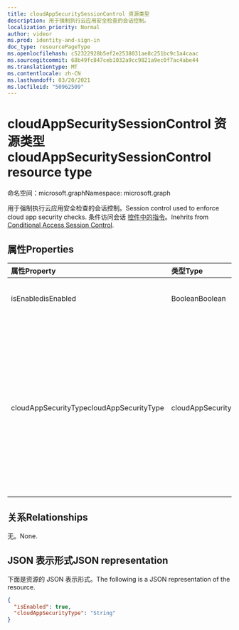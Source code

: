 ```yaml
---
title: cloudAppSecuritySessionControl 资源类型
description: 用于强制执行云应用安全检查的会话控制。
localization_priority: Normal
author: videor
ms.prod: identity-and-sign-in
doc_type: resourcePageType
ms.openlocfilehash: c52322928b5ef2e2538031ae8c251bc9c1a4caac
ms.sourcegitcommit: 68b49fc847ceb1032a9cc9821a9ec0f7ac4abe44
ms.translationtype: MT
ms.contentlocale: zh-CN
ms.lasthandoff: 03/20/2021
ms.locfileid: "50962509"
---
```

# <a name="cloudappsecuritysessioncontrol-resource-type"></a><span data-ttu-id="73c9d-103">cloudAppSecuritySessionControl 资源类型</span><span class="sxs-lookup"><span data-stu-id="73c9d-103">cloudAppSecuritySessionControl resource type</span></span>

<span data-ttu-id="73c9d-104">命名空间：microsoft.graph</span><span class="sxs-lookup"><span data-stu-id="73c9d-104">Namespace: microsoft.graph</span></span>

<span data-ttu-id="73c9d-105">用于强制执行云应用安全检查的会话控制。</span><span class="sxs-lookup"><span data-stu-id="73c9d-105">Session control used to enforce cloud app security checks.</span></span> <span data-ttu-id="73c9d-106">条件访问会话 [控件中的指令](conditionalaccesssessioncontrol.md)。</span><span class="sxs-lookup"><span data-stu-id="73c9d-106">Inehrits from [Conditional Access Session Control](conditionalaccesssessioncontrol.md).</span></span>

## <a name="properties"></a><span data-ttu-id="73c9d-107">属性</span><span class="sxs-lookup"><span data-stu-id="73c9d-107">Properties</span></span>

| <span data-ttu-id="73c9d-108">属性</span><span class="sxs-lookup"><span data-stu-id="73c9d-108">Property</span></span>     | <span data-ttu-id="73c9d-109">类型</span><span class="sxs-lookup"><span data-stu-id="73c9d-109">Type</span></span>        | <span data-ttu-id="73c9d-110">说明</span><span class="sxs-lookup"><span data-stu-id="73c9d-110">Description</span></span> |
|:-------------|:------------|:------------|
|<span data-ttu-id="73c9d-111">isEnabled</span><span class="sxs-lookup"><span data-stu-id="73c9d-111">isEnabled</span></span>     |<span data-ttu-id="73c9d-112">Boolean</span><span class="sxs-lookup"><span data-stu-id="73c9d-112">Boolean</span></span>      | <span data-ttu-id="73c9d-113">指定是否启用会话控件。</span><span class="sxs-lookup"><span data-stu-id="73c9d-113">Specifies whether the session control is enabled.</span></span> |
|<span data-ttu-id="73c9d-114">cloudAppSecurityType</span><span class="sxs-lookup"><span data-stu-id="73c9d-114">cloudAppSecurityType</span></span>|<span data-ttu-id="73c9d-115">cloudAppSecuritySessionControlType</span><span class="sxs-lookup"><span data-stu-id="73c9d-115">cloudAppSecuritySessionControlType</span></span>| <span data-ttu-id="73c9d-116">可取值为：`mcasConfigured`、`monitorOnly`、`blockDownloads`、`unknownFutureValue`。</span><span class="sxs-lookup"><span data-stu-id="73c9d-116">Possible values are: `mcasConfigured`, `monitorOnly`, `blockDownloads`, `unknownFutureValue`.</span></span> <span data-ttu-id="73c9d-117">有关详细信息，请参阅为特色 [应用部署条件访问应用控制](/cloud-app-security/proxy-deployment-aad)。</span><span class="sxs-lookup"><span data-stu-id="73c9d-117">For more information, see [Deploy Conditional Access App Control for featured apps](/cloud-app-security/proxy-deployment-aad).</span></span> |

## <a name="relationships"></a><span data-ttu-id="73c9d-118">关系</span><span class="sxs-lookup"><span data-stu-id="73c9d-118">Relationships</span></span>

<span data-ttu-id="73c9d-119">无。</span><span class="sxs-lookup"><span data-stu-id="73c9d-119">None.</span></span>

## <a name="json-representation"></a><span data-ttu-id="73c9d-120">JSON 表示形式</span><span class="sxs-lookup"><span data-stu-id="73c9d-120">JSON representation</span></span>

<span data-ttu-id="73c9d-121">下面是资源的 JSON 表示形式。</span><span class="sxs-lookup"><span data-stu-id="73c9d-121">The following is a JSON representation of the resource.</span></span>

<!-- {
  "blockType": "resource",
  "optionalProperties": [

  ],
  "@odata.type": "microsoft.graph.cloudAppSecuritySessionControl",
  "baseType": "microsoft.graph.conditionalAccessSessionControl"
}-->

```json
{
  "isEnabled": true,
  "cloudAppSecurityType": "String"
}
```

<!-- uuid: 16cd6b66-4b1a-43a1-adaf-3a886856ed98
2019-02-04 14:57:30 UTC -->
<!-- {
  "type": "#page.annotation",
  "description": "cloudAppSecuritySessionControl resource",
  "keywords": "",
  "section": "documentation",
  "tocPath": ""
}-->
